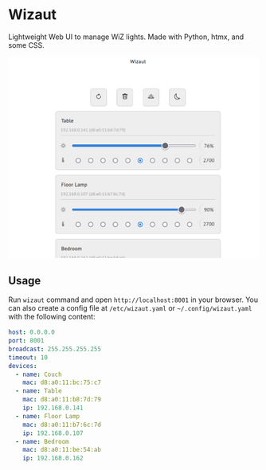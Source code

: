 # Wizaut

Lightweight Web UI to manage WiZ lights. Made with Python, htmx, and some CSS.

![Wizaut interface screenshot](screenshot.png)

## Usage

Run `wizaut` command and open `http://localhost:8001` in your browser. You can also create a config file at `/etc/wizaut.yaml` or `~/.config/wizaut.yaml` with the following content:

```yaml
host: 0.0.0.0
port: 8001
broadcast: 255.255.255.255
timeout: 10
devices:
  - name: Couch
    mac: d8:a0:11:bc:75:c7
  - name: Table
    mac: d8:a0:11:b8:7d:79
    ip: 192.168.0.141
  - name: Floor Lamp
    mac: d8:a0:11:b7:6c:7d
    ip: 192.168.0.107
  - name: Bedroom
    mac: d8:a0:11:be:54:ab 
    ip: 192.168.0.162
```
